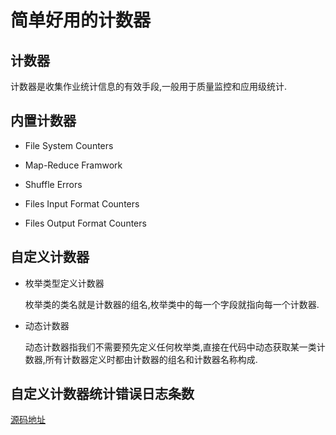 # 简单好用的计数器

## 计数器

计数器是收集作业统计信息的有效手段,一般用于质量监控和应用级统计.

## 内置计数器

- File System Counters

- Map-Reduce Framwork

- Shuffle Errors

- Files Input Format Counters

- Files Output Format Counters

## 自定义计数器

- 枚举类型定义计数器

    枚举类的类名就是计数器的组名,枚举类中的每一个字段就指向每一个计数器.

- 动态计数器

    动态计数器指我们不需要预先定义任何枚举类,直接在代码中动态获取某一类计数器,所有计数器定义时都由计数器的组名和计数器名称构成.

## 自定义计数器统计错误日志条数

[源码地址]()